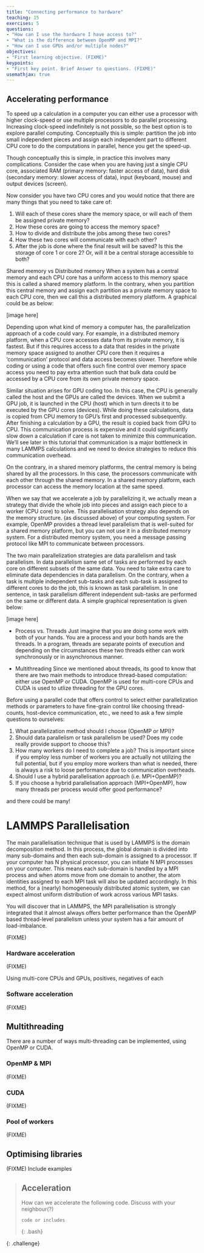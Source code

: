 ```yaml
---
title: "Connecting performance to hardware"
teaching: 15
exercises: 5
questions:
- "How can I use the hardware I have access to?"
- "What is the difference between OpenMP and MPI?"
- "How can I use GPUs and/or multiple nodes?"
objectives:
- "First learning objective. (FIXME)"
keypoints:
- "First key point. Brief Answer to questions. (FIXME)"
usemathjax: true
---
```


## Accelerating performance

To speed up a calculation in a computer you can either use a processor with higher clock-speed or use multiple processors to do parallel processing. Increasing clock-speed indefinitely is not possible, so the best option is to explore parallel computing. Conceptually this is simple: partition the job into small independent pieces and assign each independent part to different CPU core to do the computations in parallel, hence you get the speed-up. 

Though conceptually this is simple, in practice this involves many complications. Consider the case when you are having just a single CPU core, associated RAM (primary memory: faster access of data), hard disk (secondary memory: slower access of data), input (keyboard, mouse) and output devices (screen). 

Now consider you have two CPU cores and you would notice that there are many things that you need to take care of: 
1.	Will each of these cores share the memory space, or will each of them be assigned private memory? 
2.	How these cores are going to access the memory space?
3.	How to divide and distribute the jobs among these two cores?
4.	How these two cores will communicate with each other?
5.	After the job is done where the final result will be saved? Is this the storage of core 1 or core 2? Or, will it be a central storage accessible to both?

Shared memory vs Distributed memory
When a system has a central memory and each CPU core has a uniform access to this memory space this is called a shared memory platform. In the contrary, when you partition this central memory and assign each partition as a private memory space to each CPU core, then we call this a distributed memory platform. A graphical could be as below:

[image here]

Depending upon what kind of memory a computer has, the parallelization approach of a code could vary. For example, in a distributed memory platform, when a CPU core accesses data from its private memory, it is fastest. But if this requires access to a data that resides in the private memory space assigned to another CPU core then it requires a ‘communication’ protocol and data access becomes slower. Therefore while coding or using a code that offers such fine control over memory space access you need to pay extra attention such that bulk data could be accessed by a CPU core from its own private memory space. 

Similar situation arises for GPU coding too. In this case, the CPU is generally called the host and the GPUs are called the devices. When we submit a GPU job, it is launched in the CPU (host) which in turn directs it to be executed by the GPU cores (devices). While doing these calculations, data is copied from CPU memory to GPU’s first and processed subsequently. After finishing a calculation by a GPU, the result is copied back from GPU to CPU. This communication process is expensive and it could significantly slow down a calculation if care is not taken to minimize this communication. We’ll see later in this tutorial that communication is a major bottleneck in many LAMMPS calculations and we need to device strategies to reduce this communication overhead.  

On the contrary, in a shared memory platforms, the central memory is being shared by all the processors. In this case, the processors communicate with each other through the shared memory. In a shared memory platform, each processor can access the memory location at the same speed. 

When we say that we accelerate a job by parallelizing it, we actually mean a strategy that divide the whole job into pieces and assign each piece to a worker (CPU core) to solve. This parallelisation strategy also depends on the memory structure. (as discussed above) of your computing system. For example, OpenMP provides a thread level parallelism that is well-suited for a shared memory platform, but you can not use it in a distributed memory system. For a distributed memory system, you need a message passing protocol like MPI to communicate between processors. 

The two main parallelization strategies are data parallelism and task parallelism. In data parallelism same set of tasks are performed by each core on different subsets of the same data. You need to take extra care to eliminate data dependencies in data parallelism. On the contrary, when a task is multiple independent sub-tasks and each sub-task is assigned to different cores to do the job, this is known as task parallelism. In one sentence, in task parallelism different independent sub-tasks are performed on the same or different data. A simple graphical representation is given below:

[image here]


* Process vs. Threads
Just imagine that you are doing some work with both of your hands. You are a process and your both hands are the threads. In a program, threads are separate points of execution and depending on the circumstances these two threads either can work synchronously or in asynchronous manner.

* Multithreading
Since we mentioned about threads, its good to know that there are two main methods to introduce thread-based computation: either use OpenMP or CUDA. OpenMP is used for multi-core CPUs and CUDA is used to utlize threading for the GPU cores.

Before using a parallel code that  offers control to select either parallelization methods or parameters to have fine-grain control like choosing thread-counts, host-device communication, etc., we need to ask a few simple questions to ourselves:

1.	What parallelization method should I choose (OpenMP or MPI)? 
2.	Should data parallelism or task parallelism be used? Does my code really provide support to choose this?
3.	How many workers do I need to complete a job? This is important since if you employ less number of workers you are actually not utilizing the full potential, but if you employ more workers than what is needed, there is always a risk to loose performance due to communication overheads.
4. Should I use a hybrid parallelisation approach (i.e. MPI+OpenMP)?
5. If you choose a hybrid parallelisation approach (MPI+OpenMP), how many threads per process would offer good performance?

and there could be many!

# LAMMPS Parallelisation
The main parallelisation technique that is used by LAMMPS is the domain decomposition method. In this process, the global domain is divided into many sub-domains and then each sub-domain is assigned to a processor. If your computer has N physical processor, you can initiate N MPI processes on your computer. This means each sub-domain is handled by a MPI process and when atoms move from one domain to another, the atom identities assigned to each MPI task will also be updated accordingly. In this method, for a (nearly) homogeneously distributed atomic system, we can expect almost uniform distribution of work across various MPI tasks. 

You will discover that in LAMMPS, the MPI parallelisation is strongly integrated that it almost always offers better performance than the OpenMP based thread-level parallelism unless your system has a fair amount of load-imbalance. 









(FIXME)

### Hardware acceleration

(FIXME)

Using multi-core CPUs and GPUs, positives, negatives of each

### Software acceleration

(FIXME)

## Multithreading

There are a number of ways multi-threading can be implemented, using OpenMP or CUDA.

### OpenMP & MPI

(FIXME)

### CUDA

(FIXME)

### Pool of workers

(FIXME)

## Optimising libraries

(FIXME) Include examples

> ## Acceleration
>
> How can we accelerate the following code. Discuss with your neighbour(?)
>
> ```
> code or includes
> ```
> {: .bash}
>
{: .challenge}


